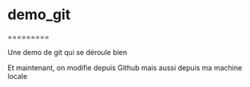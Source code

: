 # demo_git
=========

Une demo de git qui se déroule bien

Et maintenant, on modifie depuis Github
mais aussi depuis ma machine locale


















